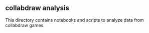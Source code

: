 ## collabdraw analysis

This directory contains notebooks and scripts to analyze data from collabdraw games. 


